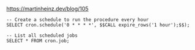 https://martinheinz.dev/blog/105

```
-- Create a schedule to run the procedure every hour
SELECT cron.schedule('0 * * * *', $$CALL expire_rows('1 hour');$$);

-- List all scheduled jobs
SELECT * FROM cron.job;
```